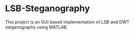 # LSB-Steganography
This project is an GUI based implementation of LSB and DWT steganography using MATLAB.
